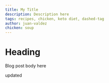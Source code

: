 ```yaml
---
title: My Title
description: Description here
tags: recipes, chicken, keto diet, dashed-tag
author: juan-valdez
chicken: soup
---
```


# Heading

Blog post body here

updated